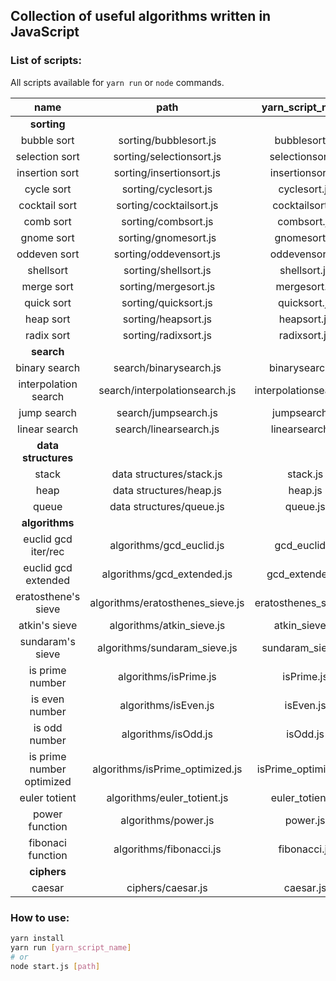 ## Collection of useful algorithms written in JavaScript

### List of scripts:

All scripts available for `yarn run` or `node` commands.

| name                      | path                             | yarn_script_name       |
|:-------------------------:|:--------------------------------:|:----------------------:|
| **sorting**               |                                  |                        |
| bubble sort               | sorting/bubblesort.js            | bubblesort.js          |
| selection sort            | sorting/selectionsort.js         | selectionsort.js       |
| insertion sort            | sorting/insertionsort.js         | insertionsort.js       |
| cycle sort                | sorting/cyclesort.js             | cyclesort.js           |
| cocktail sort             | sorting/cocktailsort.js          | cocktailsort.js        |
| comb sort                 | sorting/combsort.js              | combsort.js            |
| gnome sort                | sorting/gnomesort.js             | gnomesort.js           |
| oddeven sort              | sorting/oddevensort.js           | oddevensort.js         |
| shellsort                 | sorting/shellsort.js             | shellsort.js           |
| merge sort                | sorting/mergesort.js             | mergesort.js           |
| quick sort                | sorting/quicksort.js             | quicksort.js           |
| heap sort                 | sorting/heapsort.js              | heapsort.js            |
| radix sort                | sorting/radixsort.js             | radixsort.js           |
| **search**                |                                  |                        |
| binary search             | search/binarysearch.js           | binarysearch.js        |
| interpolation search      | search/interpolationsearch.js    | interpolationsearch.js |
| jump search               | search/jumpsearch.js             | jumpsearch.js          |
| linear search             | search/linearsearch.js           | linearsearch.js        |
| **data structures**       |                                  |                        |
| stack                     | data structures/stack.js         | stack.js               |
| heap                      | data structures/heap.js          | heap.js                |
| queue                     | data structures/queue.js         | queue.js               |
| **algorithms**            |                                  |                        |
| euclid gcd iter/rec       | algorithms/gcd_euclid.js         | gcd_euclid.js          |
| euclid gcd extended       | algorithms/gcd_extended.js       | gcd_extended.js        |
| eratosthene's sieve       | algorithms/eratosthenes_sieve.js | eratosthenes_sieve.js  |
| atkin's sieve             | algorithms/atkin_sieve.js        | atkin_sieve.js         |
| sundaram's sieve          | algorithms/sundaram_sieve.js     | sundaram_sieve.js      |
| is prime number           | algorithms/isPrime.js            | isPrime.js             |
| is even number            | algorithms/isEven.js             | isEven.js              |
| is odd number             | algorithms/isOdd.js              | isOdd.js               |
| is prime number optimized | algorithms/isPrime_optimized.js  | isPrime_optimized.js   |
| euler totient             | algorithms/euler_totient.js      | euler_totient.js       |
| power function            | algorithms/power.js              | power.js               |
| fibonaci function         | algorithms/fibonacci.js          | fibonacci.js           |
| **ciphers**               |                                  |                        |
| caesar                    | ciphers/caesar.js                | caesar.js              |

### How to use:
```bash
yarn install
yarn run [yarn_script_name]
# or
node start.js [path]
```